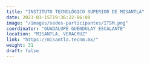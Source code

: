 ```yaml
---
title: "INSTITUTO TECNOLÓGICO SUPERIOR DE MISANTLA"
date: 2023-03-15T19:36:22-06:00
image: "/images/sedes-participantes/ITSM.png"
coordinator: "GUADALUPE GUENDULAY ESCALANTE" 
location: "MISANTLA, VERACRUZ"
link: "https://misantla.tecnm.mx/"
weight: 31
draft: false
---
```


